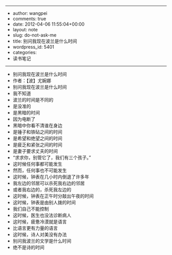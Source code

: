 - --
- author: wangpei
- comments: true
- date: 2012-04-06 11:55:04+00:00
- layout: note
- slug: do-not-ask-me
- title: 别问我现在波兰是什么时间
- wordpress_id: 5401
- categories:
- 读书笔记
- --
- 别问我现在波兰是什么时间
- 作者：【波】尤婉娜
- 别问我现在波兰是什么时间
- 我不知道
- 波兰的时间是不同的
- 是没准的
- 是黑暗的时间
- 因为电断了
- 黑暗中你看不清谁在身边
- 是锤子和铁砧之间的时间
- 是希望和绝望之间的时间
- 是疲乏和紧张之间的时间
- 是妻子要求丈夫的时间
- “求求你，别管它了，我们有三个孩子。”
- 这时候任何事都可能发生
- 然而，任何事也不可能发生
- 这时候，钟表在几小时内倒退了许多年
- 我左边的邻居可以杀死我右边的邻居
- 或者我右边的，杀死我左边的
- 这时候，钟表在正午时分敲出午夜的时间
- 这时候，钟表是由别人拨的时间
- 我们自己不能控制
- 这时候，医生也没法诊断病人
- 这时候，疲惫冷漠就是语言
- 比语言更有力量的语言
- 这时候，诗人对美没有办法
- 别问我波兰的文学是什么时间
- 绝不是诗的时间

